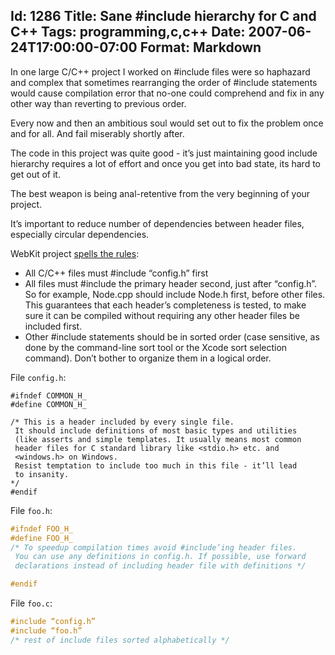 Id: 1286
Title: Sane #include hierarchy for C and C++
Tags: programming,c,c++
Date: 2007-06-24T17:00:00-07:00
Format: Markdown
--------------
In one large C/C++ project I worked on \#include files were so haphazard
and complex that sometimes rearranging the order of \#include statements
would cause compilation error that no-one could comprehend and fix in
any other way than reverting to previous order.

Every now and then an ambitious soul would set out to fix the problem
once and for all. And fail miserably shortly after.

The code in this project was quite good - it’s just maintaining good
include hierarchy requires a lot of effort and once you get into bad
state, its hard to get out of it.

The best weapon is being anal-retentive from the very beginning of your
project.

It’s important to reduce number of dependencies between header files,
especially circular dependencies.

WebKit project [spells the
rules](http://webkit.org/coding/coding-style.html):

-   All C/C++ files must \#include “config.h” first
-   All files must \#include the primary header second, just after
    “config.h”. So for example, Node.cpp should include Node.h first,
    before other files. This guarantees that each header’s completeness
    is tested, to make sure it can be compiled without requiring any
    other header files be included first.
-   Other \#include statements should be in sorted order (case
    sensitive, as done by the command-line sort tool or the Xcode sort
    selection command). Don’t bother to organize them in a logical
    order.

File `config.h`:
```
#ifndef COMMON_H_
#define COMMON_H_

/* This is a header included by every single file.
 It should include definitions of most basic types and utilities
 (like asserts and simple templates. It usually means most common
 header files for C standard library like <stdio.h> etc. and
 <windows.h> on Windows.
 Resist temptation to include too much in this file - it’ll lead
 to insanity.
*/
#endif
```

File `foo.h`:
```c
#ifndef FOO_H_
#define FOO_H_
/* To speedup compilation times avoid #include’ing header files.
 You can use any definitions in config.h. If possible, use forward
 declarations instead of including header file with definitions */

#endif
```

File `foo.c`:
```c
#include “config.h”
#include “foo.h”
/* rest of include files sorted alphabetically */
```
